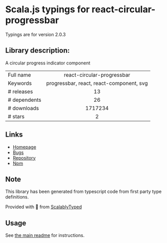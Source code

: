 
# Scala.js typings for react-circular-progressbar

Typings are for version 2.0.3

## Library description:
A circular progress indicator component

|                    |                 |
| ------------------ | :-------------: |
| Full name          | react-circular-progressbar |
| Keywords           | progressbar, react, react-component, svg |
| # releases         | 13 |
| # dependents       | 26 |
| # downloads        | 1717234 |
| # stars            | 2 |

## Links
- [Homepage](https://github.com/kevinsqi/react-circular-progressbar#readme)
- [Bugs](https://github.com/kevinsqi/react-circular-progressbar/issues)
- [Repository](https://github.com/kevinsqi/react-circular-progressbar)
- [Npm](https://www.npmjs.com/package/react-circular-progressbar)
    


## Note
This library has been generated from typescript code from first party type definitions.

Provided with :purple_heart: from [ScalablyTyped](https://github.com/oyvindberg/ScalablyTyped)

## Usage
See [the main readme](../../readme.md) for instructions.


